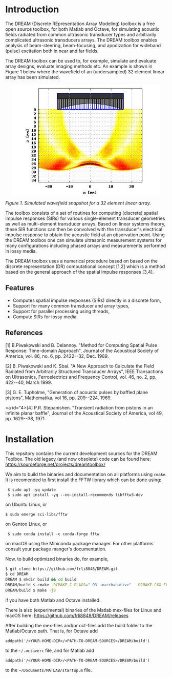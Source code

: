 # Introduction

The DREAM (Discrete REpresentation Array Modeling) toolbox is a free open source toolbox,
for both Matlab and Octave, for simulating acoustic fields radiated from common ultrasonic
transducer types and arbitrarily complicated ultrasonic transducers arrays. The DREAM toolbox
enables analysis of beam-steering, beam-focusing, and apodization for wideband (pulse) excitation
both in near and far fields.

The DREAM toolbox can be used to, for example, simulate and evaluate array designs, evaluate imaging
methods etc. An example is shown in Figure 1 below where the wavefield of an (undersampled)
32 element linear array has been simulated.

<p align="center">
<img src="front.png">
</p>

_Figure 1. Simulated wavefield snapshot for a 32 element linear array._

The toolbox consists of a set of routines for computing (discrete) spatial impulse responses (SIRs)
for various single-element transducer geometries as well as multi-element transducer arrays. Based on
linear systems theory, these SIR functions can then be convolved with the transducer's electrical impulse
response to obtain the acoustic field at an observation point. Using the DREAM toolbox one can simulate
ultrasonic measurement systems for many configurations including phased arrays and measurements performed
in lossy media.

The DREAM toolbox uses a numerical procedure based on based on the discrete representation (DR) computational
concept [1,2] which is a method based on the general approach of the spatial impulse responses [3,4].

## Features

* Computes spatial impulse responses (SIRs) directly in a discrete form,
* Support for many common transducer and array types,
* Support for parallel processing using threads,
* Compute SIRs for lossy media.

## References

<a id="1">[1]</a> B.Piwakowski and B. Delannoy. "Method for Computing Spatial Pulse Response: Time-domain Approach", Journal of the Acoustical
Society of America, vol. 86, no. 6, pp. 2422--32, Dec. 1989.

<a id="2">[2]</a> B. Piwakowski and K. Sbai. "A New Approach to Calculate the Field Radiated from Arbitrarily Structured Transducer Arrays",
IEEE Transactions on Ultrasonics, Ferroelectrics and Frequency Control, vol. 46, no. 2, pp. 422--40, March 1999.

<a id="3">[3]</a> G. E. Tupholme, "Generation of acoustic pulses by baffled plane pistons", Mathematika, vol 16, pp. 209--224, 1969.

<a id="4>[4]</a> P.R. Stepanishen. "Transient radiation from pistons in an infinite planar baffle", Journal of the Acoustical Society of America,
vol 49, pp. 1629--38, 1971.

# Installation

This repsitory contains the current development sources for the DREAM Toolbox. The old legacy (and now obsolete) code can be
found here: https://sourceforge.net/projects/dreamtoolbox/

We aim to build the binaries and documentation on all platforms using `cmake`.  It is recomended to first install
the FFTW library which can be done using:
```
 $ sudo apt -yq update
 $ sudo apt install -yq --no-install-recommends libfftw3-dev
```
on Ubuntu Linux, or
```
$ sudo emerge sci-libs/fftw

```
on Gentoo Linux, or

```
 $ sudo conda install -c conda-forge fftw

```
on macOS using the Miniconda package manager. For other platforms consult your package manger's documentation.

Now, to build optimized binaries do, for example,

```bash
$ git clone https://github.com/frli8848/DREAM.git
$ cd DREAM
DREAM $ mkdir build && cd build
DREAM/build $ cmake -DCMAKE_C_FLAGS="-O3 -march=native"  -DCMAKE_CXX_FLAGS="-O3 -march=native" -DBUILD_OCT=on -DBUILD_MEX=on ..
DREAM/build $ make -j8
```
if you have both Matlab and Octave installed.

There is also (experimental) binaries of the Matlab mex-files for Linux and macOS here: https://github.com/frli8848/DREAM/releases

After building the mex-files and/or oct-files add the build folder to the Matlab/Octave path. That is, for Octave
add
```
addpath('/<YOUR-HOME-DIR>/<PATH-TO-DREAM-SOURCES>/DREAM/build')
```
to the `~/.octaverc` file, and for Matlab add
```
addpath('/<YOUR-HOME-DIR>/<PATH-TO-DREAM-SOURCES>/DREAM/build')
```
to the `~/Documents/MATLAB/startup.m` file.
